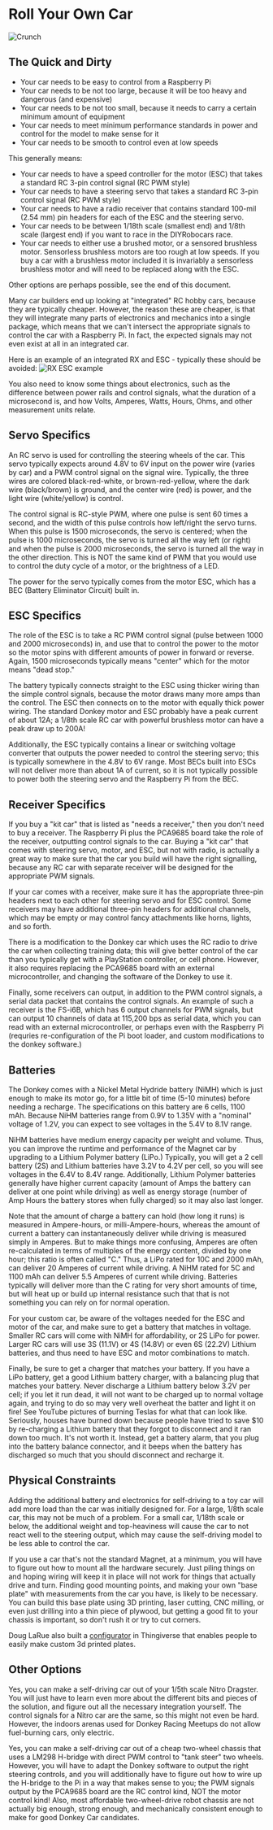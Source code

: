 # Roll Your Own Car

![Crunch](./assets/build_hardware/Crunch.png)

## The Quick and Dirty

* Your car needs to be easy to control from a Raspberry Pi
* Your car needs to be not too large, because it will be too heavy and dangerous (and expensive)
* Your car needs to be not too small, because it needs to carry a certain minimum amount of equipment
* Your car needs to meet minimum performance standards in power and control for the model to make sense for it
* Your car needs to be smooth to control even at low speeds

This generally means:

* Your car needs to have a speed controller for the motor (ESC) that takes a standard RC 3-pin control signal (RC PWM style)
* Your car needs to have a steering servo that takes a standard RC 3-pin control signal (RC PWM style)
* Your car needs to have a radio receiver that contains standard 100-mil (2.54 mm) pin headers for each of the ESC and the steering servo.
* Your car needs to be between 1/18th scale (smallest end) and 1/8th scale (largest end) if you want to race in the DIYRobocars race.
* Your car needs to either use a brushed motor, or a sensored brushless motor. Sensorless brushless motors are too rough at low speeds.  If you buy a car with a brushless motor included it is invariably a sensorless brushless motor and will need to be replaced along with the ESC.

Other options are perhaps possible, see the end of this document.

Many car builders end up looking at "integrated" RC hobby cars, because they
are typically cheaper. However, the reason these are cheaper, is that they will
integrate many parts of electronics and mechanics into a single package, which
means that we can't intersect the appropriate signals to control the car with a
Raspberry Pi. In fact, the expected signals may not even exist at all in an
integrated car.

Here is an example of an integrated RX and ESC - typically these should be avoided:
![RX ESC example](./assets/ESC_RX.png)


You also need to know some things about electronics, such as the difference
between power rails and control signals, what the duration of a microsecond is,
and how Volts, Amperes, Watts, Hours, Ohms, and other measurement units relate.

## Servo Specifics

An RC servo is used for controlling the steering wheels of the car. This servo
typically expects around 4.8V to 6V input on the power wire (varies by car) and
a PWM control signal on the signal wire. Typically, the three wires are colored
black-red-white, or brown-red-yellow, where the dark wire (black/brown) is ground,
and the center wire (red) is power, and the light wire (white/yellow) is control.

The control signal is RC-style PWM, where one pulse is sent 60 times a second,
and the width of this pulse controls how left/right the servo turns. When this
pulse is 1500 microseconds, the servo is centered; when the pulse is 1000
microseconds, the servo is turned all the way left (or right) and when the pulse
is 2000 microseconds, the servo is turned all the way in the other direction.
This is NOT the same kind of PWM that you would use to control the duty cycle of
a motor, or the brightness of a LED.

The power for the servo typically comes from the motor ESC, which has a BEC
(Battery Eliminator Circuit) built in.

## ESC Specifics

The role of the ESC is to take a RC PWM control signal (pulse between 1000 and
2000 microseconds) in, and use that to control the power to the motor so the
motor spins with different amounts of power in forward or reverse. Again, 1500
microseconds typically means "center" which for the motor means "dead stop."

The battery typically connects straight to the ESC using thicker wiring than the
simple control signals, because the motor draws many more amps than the control.
The ESC then connects on to the motor with equally thick power wiring. The
standard Donkey motor and ESC probably have a peak current of about 12A; a
1/8th scale RC car with powerful brushless motor can have a peak draw up to
200A!

Additionally, the ESC typically contains a linear or switching voltage converter
that outputs the power needed to control the steering servo; this is typically
somewhere in the 4.8V to 6V range. Most BECs built into ESCs will not deliver
more than about 1A of current, so it is not typically possible to power both the
steering servo and the Raspberry Pi from the BEC.

## Receiver Specifics

If you buy a "kit car" that is listed as "needs a receiver," then you don't need
to buy a receiver. The Raspberry Pi plus the PCA9685 board take the role of the
receiver, outputting control signals to the car. Buying a "kit car" that comes
with steering servo, motor, and ESC, but not with radio, is actually a great way
to make sure that the car you build will have the right signalling, because any
RC car with separate receiver will be designed for the appropriate PWM signals.

If your car comes with a receiver, make sure it has the appropriate three-pin
headers next to each other for steering servo and for ESC control. Some receivers
may have additional three-pin headers for additional channels, which may be empty
or may control fancy attachments like horns, lights, and so forth.

There is a modification to the Donkey car which uses the RC radio to drive the
car when collecting training data; this will give better control of the car than
you typically get with a PlayStation controller, or cell phone. However, it also
requires replacing the PCA9685 board with an external microcontroller, and
changing the software of the Donkey to use it.

Finally, some receivers can output, in addition to the PWM control signals, a
serial data packet that contains the control signals. An example of such a receiver
is the FS-i6B, which has 6 output channels for PWM signals, but can output 10
channels of data at 115,200 bps as serial data, which you can read with an external
microcontroller, or perhaps even with the Raspberry Pi (requries re-configuration
of the Pi boot loader, and custom modifications to the donkey software.)

## Batteries

The Donkey comes with a Nickel Metal Hydride battery (NiMH) which is just enough
to make its motor go, for a little bit of time (5-10 minutes) before needing a
recharge. The specifications on this battery are 6 cells, 1100 mAh. Because
NiHM batteries range from 0.9V to 1.35V with a "nominal" voltage of 1.2V, you can
expect to see voltages in the 5.4V to 8.1V range.

NiHM batteries have medium energy capacity per weight and volume. Thus, you can
improve the runtime and performance of the Magnet car by upgrading to a Lithium
Polymer battery (LiPo.) Typically, you will get a 2 cell battery (2S) and
Lithium batteries have 3.2V to 4.2V per cell, so you will see voltages in the
6.4V to 8.4V range. Additionally, Lithium Polymer batteries generally have higher
current capacity (amount of Amps the battery can deliver at one point while
driving) as well as energy storage (number of Amp Hours the battery stores when
fully charged) so it may also last longer.

Note that the amount of charge a battery can hold (how long it runs) is measured
in Ampere-hours, or milli-Ampere-hours, whereas the amount of current a battery
can instantaneously deliver while driving is measured simply in Amperes. But to
make things more confusing, Amperes are often re-calculated in terms of multiples
of the energy content, divided by one hour; this ratio is often called "C." Thus,
a LiPo rated for 10C and 2000 mAh, can deliver 20 Amperes of current while
driving. A NiHM rated for 5C and 1100 mAh can deliver 5.5 Amperes of current while
driving. Batteries typically will deliver more than the C rating for very short
amounts of time, but will heat up or build up internal resistance such that that
is not something you can rely on for normal operation.

For your custom car, be aware of the voltages needed for the ESC and motor of the
car, and make sure to get a battery that matches in voltage. Smaller RC cars will
come with NiMH for affordability, or 2S LiPo for power. Larger RC cars will use 3S
(11.1V) or 4S (14.8V) or even 6S (22.2V) Lithium batteries, and thus need to have
ESC and motor combinations to match.

Finally, be sure to get a charger that matches your battery. If you have a LiPo
battery, get a good Lithium battery charger, with a balancing plug that matches
your battery. Never discharge a Lithium battery below 3.2V per cell; if you let it
run dead, it will not want to be charged up to normal voltage again, and trying to
do so may very well overheat the batter and light it on fire! See YouTube pictures
of burning Teslas for what that can look like. Seriously, houses have burned down
because people have tried to save $10 by re-charging a Lithium battery that they
forgot to disconnect and it ran down too much. It's not worth it. Instead, get a
battery alarm, that you plug into the battery balance connector, and it beeps when
the battery has discharged so much that you should disconnect and recharge it.

## Physical Constraints

Adding the additional battery and electronics for self-driving to a toy car will
add more load than the car was initially designed for. For a large, 1/8th scale
car, this may not be much of a problem. For a small car, 1/18th scale or below, the
additional weight and top-heaviness will cause the car to not react well to the
steering output, which may cause the self-driving model to be less able to control
the car.

If you use a car that's not the standard Magnet, at a minimum, you will have to
figure out how to mount all the hardware securely. Just piling things on and hoping
wiring will keep it in place will not work for things that actually drive and turn.
Finding good mounting points, and making your own "base plate" with measurements
from the car you have, is likely to be necessary. You can build this base plate
using 3D printing, laser cutting, CNC milling, or even just drilling into a thin
piece of plywood, but getting a good fit to your chassis is important, so don't
rush it or try to cut corners.  

Doug LaRue also built a [configurator](https://www.thingiverse.com/thing:2781404) in Thingiverse that enables people to easily make custom 3d printed plates.  

## Other Options

Yes, you can make a self-driving car out of your 1/5th scale Nitro Dragster. You
will just have to learn even more about the different bits and pieces of the
solution, and figure out all the necessary integration yourself. The control
signals for a Nitro car are the same, so this might not even be hard. However, the
indoors arenas used for Donkey Racing Meetups do not allow fuel-burning cars, only
electric.

Yes, you can make a self-driving car out of a cheap two-wheel chassis that uses
a LM298 H-bridge with direct PWM control to "tank steer" two wheels. However, you
will have to adapt the Donkey software to output the right steering controls, and
you will additionally have to figure out how to wire up the H-bridge to the Pi in
a way that makes sense to you; the PWM signals output by the PCA9685 board are the
RC control kind, NOT the motor control kind! Also, most affordable two-wheel-drive
robot chassis are not actually big enough, strong enough, and mechanically
consistent enough to make for good Donkey Car candidates.

